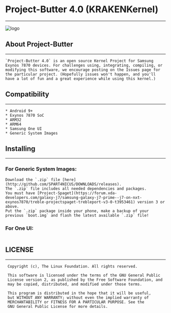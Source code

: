 # Project-Butter 4.0 (KRAKENKernel)
----------

![logo](https://cdn.dribbble.com/users/3254730/screenshots/7002482/kraken_shot_dribbble.png "Header.exe")

## About Project-Butter
----------
```
`Project-Butter 4.0` is an open source Kernel Project for Samsung Exynos 7870 devices. For challenges using, integrating, compiling, or modifying this software, we encourage posting on the Issues page for the particular project. (Hopefully issues won't happen, and you'll have a lot of fun and a great experience while using this kernel.)
```

## Compatibility
----------
```
* Android 9+
* Exynos 7870 SoC
* ARM32
* ARM64
* Samsung One UI
* Generic System Images
```

## Installing
----------
### For Generic System Images:
```
Download the `.zip` file [here](http://github.com/SPART4NICUS/DOWNLOADS/releases). 
The `.zip` file includes all needed dependencies and packages. 
You must have [Project-Spaget](https://forum.xda-developers.com/galaxy-j7/samsung-galaxy-j7-prime--j7-on-nxt-exynos7870/treble-projectspaget-trebleport-v3-0-t3953461) version 3 or above.
Put the `.zip` package inside your phone, make a backup of your previous `boot.img` and flash the latest available `.zip` file!
```

### For One UI:
```

```

## LICENSE
----------
```
 Copyright (c), The Linux Foundation. All rights reserved.
 
 This software is licensed under the terms of the GNU General Public
 License version 2, as published by the Free Software Foundation, and
 may be copied, distributed, and modified under those terms.
 
 This program is distributed in the hope that it will be useful,
 but WITHOUT ANY WARRANTY; without even the implied warranty of
 MERCHANTABILITY or FITNESS FOR A PARTICULAR PURPOSE. See the
 GNU General Public License for more details.
```
